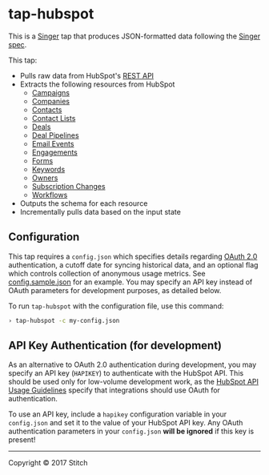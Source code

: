 # tap-hubspot

This is a [Singer](https://singer.io) tap that produces JSON-formatted data following the [Singer spec](https://github.com/singer-io/getting-started/blob/master/docs/SPEC.md).

This tap:
- Pulls raw data from HubSpot's [REST API](http://developers.hubspot.com/docs/overview)
- Extracts the following resources from HubSpot
  - [Campaigns](http://developers.hubspot.com/docs/methods/email/get_campaign_data)
  - [Companies](http://developers.hubspot.com/docs/methods/companies/get_company)
  - [Contacts](https://developers.hubspot.com/docs/methods/contacts/get_contacts)
  - [Contact Lists](http://developers.hubspot.com/docs/methods/lists/get_lists)
  - [Deals](http://developers.hubspot.com/docs/methods/deals/get_deals_modified)
  - [Deal Pipelines](https://developers.hubspot.com/docs/methods/deal-pipelines/get-all-deal-pipelines)
  - [Email Events](http://developers.hubspot.com/docs/methods/email/get_events)
  - [Engagements](https://developers.hubspot.com/docs/methods/engagements/get-all-engagements)
  - [Forms](http://developers.hubspot.com/docs/methods/forms/v2/get_forms)
  - [Keywords](http://developers.hubspot.com/docs/methods/keywords/get_keywords)
  - [Owners](http://developers.hubspot.com/docs/methods/owners/get_owners)
  - [Subscription Changes](http://developers.hubspot.com/docs/methods/email/get_subscriptions_timeline)
  - [Workflows](http://developers.hubspot.com/docs/methods/workflows/v3/get_workflows)
- Outputs the schema for each resource
- Incrementally pulls data based on the input state

## Configuration

This tap requires a `config.json` which specifies details regarding [OAuth 2.0](https://developers.hubspot.com/docs/methods/oauth2/oauth2-overview) authentication, a cutoff date for syncing historical data, and an optional flag which controls collection of anonymous usage metrics. See [config.sample.json](config.sample.json) for an example. You may specify an API key instead of OAuth parameters for development purposes, as detailed below.

To run `tap-hubspot` with the configuration file, use this command:

```bash
› tap-hubspot -c my-config.json
```


## API Key Authentication (for development)

As an alternative to OAuth 2.0 authentication during development, you may specify an API key (`HAPIKEY`) to authenticate with the HubSpot API. This should be used only for low-volume development work, as the [HubSpot API Usage Guidelines](https://developers.hubspot.com/apps/api_guidelines) specify that integrations should use OAuth for authentication.

To use an API key, include a `hapikey` configuration variable in your `config.json` and set it to the value of your HubSpot API key. Any OAuth authentication parameters in your `config.json` **will be ignored** if this key is present!

---

Copyright &copy; 2017 Stitch
